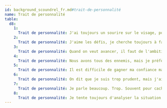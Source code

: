```yaml
---
id: background_scoundrel_fr.md#trait-de-personnalité
name: Trait de personnalité
table:
  d8:
    1:
      Trait de personnalité: J'ai toujours un sourire sur le visage, pour cacher mes véritables intentions.
    2:
      Trait de personnalité: J'aime les défis, je cherche toujours à faire mieux, et plus grand.
    3:
      Trait de personnalité: Quand on veut avancer, il faut de l'ambition ! Et j'en ai à revendre.
    4:
      Trait de personnalité: Nous avons tous des ennemis, mais je préfère me faire des amis.
    5:
      Trait de personnalité: Il est difficile de gagner ma confiance mais, quand elle est acquise, il est aussi difficile de la briser.
    6:
      Trait de personnalité: On dit que je suis trop prudent, mais j'ai toujours besoin de repérer tous les lieux importants, ainsi que les personnes influentes, d'une communauté que je découvre.
    7:
      Trait de personnalité: Je parle beaucoup. Trop. Souvent pour cacher mon malaise. Certains pensent qu'il s'agit d'une forme de narcissisme.
    8:
      Trait de personnalité: Je tente toujours d'analyser la situation le plus froidement possible. Mais quand mes émotions s'expriment, c'est une tempête sans nom.
---
```



